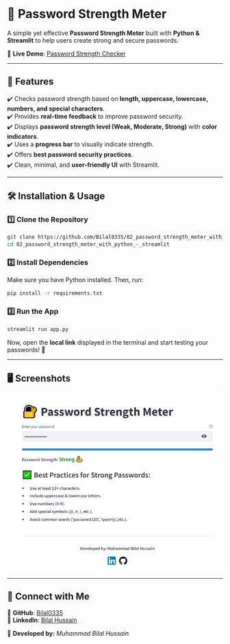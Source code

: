 # 🔐 Password Strength Meter

A simple yet effective **Password Strength Meter** built with **Python & Streamlit** to help users create strong and secure passwords.

🚀 **Live Demo**: <a href="https://password-checker-bilal.streamlit.app/" target="_blank">Password Strength Checker</a>

---

## 📌 Features
✔️ Checks password strength based on **length, uppercase, lowercase, numbers, and special characters**.  
✔️ Provides **real-time feedback** to improve password security.  
✔️ Displays **password strength level (Weak, Moderate, Strong)** with **color indicators**.  
✔️ Uses a **progress bar** to visually indicate strength.  
✔️ Offers **best password security practices**.  
✔️ Clean, minimal, and **user-friendly UI** with Streamlit.  

---

## 🛠️ Installation & Usage

### 1️⃣ **Clone the Repository**
```sh
git clone https://github.com/Bilal0335/02_password_strength_meter_with_python_-_streamlit.git
cd 02_password_strength_meter_with_python_-_streamlit
```

### 2️⃣ **Install Dependencies**
Make sure you have Python installed. Then, run:
```sh
pip install -r requirements.txt
```

### 3️⃣ **Run the App**
```sh
streamlit run app.py
```

Now, open the **local link** displayed in the terminal and start testing your passwords! 🎉

---

## 🖥️ **Screenshots**
![Password Strength Meter](images/passowrd.PNG)

---

## 🌟 **Connect with Me**
🔗 **GitHub**: [Bilal0335](https://github.com/Bilal0335)  
🔗 **LinkedIn**: [Bilal Hussain](https://www.linkedin.com/in/bilalcode01/)  

📌 **Developed by:** *Muhammad Bilal Hussain*

